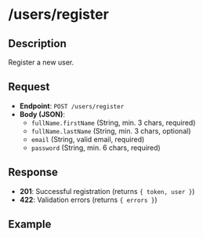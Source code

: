 # /users/register

## Description
Register a new user.

## Request
- **Endpoint**: `POST /users/register`
- **Body (JSON)**:
  - `fullName.firstName` (String, min. 3 chars, required)
  - `fullName.lastName` (String, min. 3 chars, optional)
  - `email` (String, valid email, required)
  - `password` (String, min. 6 chars, required)

## Response
- **201**: Successful registration (returns `{ token, user }`) 
- **422**: Validation errors (returns `{ errors }`)

## Example
